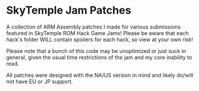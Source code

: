 # SkyTemple Jam Patches
A collection of ARM Assembly patches I made for various submissions featured in SkyTemple ROM Hack Game Jams! Please be aware that each hack's folder WILL contain spoilers for each hack, so view at your own risk!

Please note that a bunch of this code may be unoptimized or just suck in general, given the usual time restrictions of the jam and my core inability to read.

All patches were designed with the NA/US version in mind and likely do/will not have EU or JP support.
